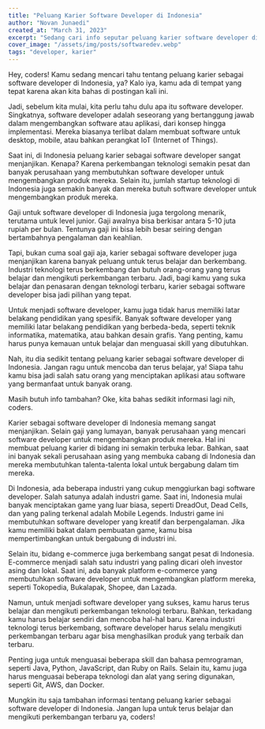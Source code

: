 ```yaml
---
title: "Peluang Karier Software Developer di Indonesia"
author: "Novan Junaedi"
created_at: "March 31, 2023"
excerpt: "Sedang cari info seputar peluang karier software developer di Indonesia? Kamu ada di tempat yang tepat!"
cover_image: "/assets/img/posts/softwaredev.webp"
tags: "developer, karier"
---
```


Hey, coders! Kamu sedang mencari tahu tentang peluang karier sebagai software developer di Indonesia, ya? Kalo iya, kamu ada di tempat yang tepat karena akan kita bahas di postingan kali ini.

Jadi, sebelum kita mulai, kita perlu tahu dulu apa itu software developer. Singkatnya, software developer adalah seseorang yang bertanggung jawab dalam mengembangkan software atau aplikasi, dari konsep hingga implementasi. Mereka biasanya terlibat dalam membuat software untuk desktop, mobile, atau bahkan perangkat IoT (Internet of Things).

Saat ini, di Indonesia peluang karier sebagai software developer sangat menjanjikan. Kenapa? Karena perkembangan teknologi semakin pesat dan banyak perusahaan yang membutuhkan software developer untuk mengembangkan produk mereka. Selain itu, jumlah startup teknologi di Indonesia juga semakin banyak dan mereka butuh software developer untuk mengembangkan produk mereka.

Gaji untuk software developer di Indonesia juga tergolong menarik, terutama untuk level junior. Gaji awalnya bisa berkisar antara 5-10 juta rupiah per bulan. Tentunya gaji ini bisa lebih besar seiring dengan bertambahnya pengalaman dan keahlian.

Tapi, bukan cuma soal gaji aja, karier sebagai software developer juga menjanjikan karena banyak peluang untuk terus belajar dan berkembang. Industri teknologi terus berkembang dan butuh orang-orang yang terus belajar dan mengikuti perkembangan terbaru. Jadi, bagi kamu yang suka belajar dan penasaran dengan teknologi terbaru, karier sebagai software developer bisa jadi pilihan yang tepat.

Untuk menjadi software developer, kamu juga tidak harus memiliki latar belakang pendidikan yang spesifik. Banyak software developer yang memiliki latar belakang pendidikan yang berbeda-beda, seperti teknik informatika, matematika, atau bahkan desain grafis. Yang penting, kamu harus punya kemauan untuk belajar dan menguasai skill yang dibutuhkan.

Nah, itu dia sedikit tentang peluang karier sebagai software developer di Indonesia. Jangan ragu untuk mencoba dan terus belajar, ya! Siapa tahu kamu bisa jadi salah satu orang yang menciptakan aplikasi atau software yang bermanfaat untuk banyak orang.

Masih butuh info tambahan? Oke, kita bahas sedikit informasi lagi nih, coders.

Karier sebagai software developer di Indonesia memang sangat menjanjikan. Selain gaji yang lumayan, banyak perusahaan yang mencari software developer untuk mengembangkan produk mereka. Hal ini membuat peluang karier di bidang ini semakin terbuka lebar. Bahkan, saat ini banyak sekali perusahaan asing yang membuka cabang di Indonesia dan mereka membutuhkan talenta-talenta lokal untuk bergabung dalam tim mereka.

Di Indonesia, ada beberapa industri yang cukup menggiurkan bagi software developer. Salah satunya adalah industri game. Saat ini, Indonesia mulai banyak menciptakan game yang luar biasa, seperti DreadOut, Dead Cells, dan yang paling terkenal adalah Mobile Legends. Industri game ini membutuhkan software developer yang kreatif dan berpengalaman. Jika kamu memiliki bakat dalam pembuatan game, kamu bisa mempertimbangkan untuk bergabung di industri ini.

Selain itu, bidang e-commerce juga berkembang sangat pesat di Indonesia. E-commerce menjadi salah satu industri yang paling dicari oleh investor asing dan lokal. Saat ini, ada banyak platform e-commerce yang membutuhkan software developer untuk mengembangkan platform mereka, seperti Tokopedia, Bukalapak, Shopee, dan Lazada.

Namun, untuk menjadi software developer yang sukses, kamu harus terus belajar dan mengikuti perkembangan teknologi terbaru. Bahkan, terkadang kamu harus belajar sendiri dan mencoba hal-hal baru. Karena industri teknologi terus berkembang, software developer harus selalu mengikuti perkembangan terbaru agar bisa menghasilkan produk yang terbaik dan terbaru.

Penting juga untuk menguasai beberapa skill dan bahasa pemrograman, seperti Java, Python, JavaScript, dan Ruby on Rails. Selain itu, kamu juga harus menguasai beberapa teknologi dan alat yang sering digunakan, seperti Git, AWS, dan Docker.

Mungkin itu saja tambahan informasi tentang peluang karier sebagai software developer di Indonesia. Jangan lupa untuk terus belajar dan mengikuti perkembangan terbaru ya, coders!